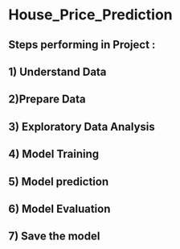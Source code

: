 # House_Price_Prediction
## Steps performing in Project :
## 1) Understand Data
## 2)Prepare Data
## 3) Exploratory Data Analysis
## 4) Model Training
## 5) Model prediction
## 6) Model Evaluation
## 7) Save the model
